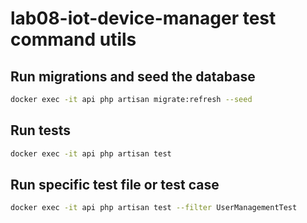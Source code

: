 # lab08-iot-device-manager test command utils

## Run migrations and seed the database
```bash
docker exec -it api php artisan migrate:refresh --seed
```

## Run tests
```bash
docker exec -it api php artisan test
```

## Run specific test file or test case
```bash
docker exec -it api php artisan test --filter UserManagementTest
```